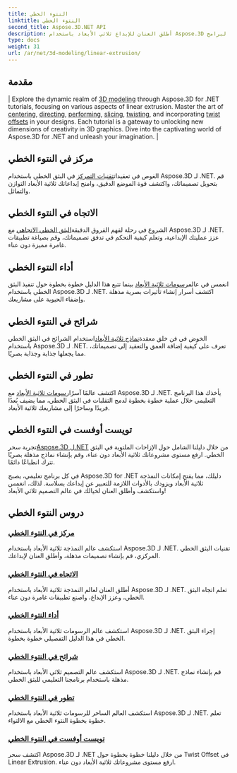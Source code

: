 ```yaml
---
title: النتوء الخطي
linktitle: النتوء الخطي
second_title: Aspose.3D.NET API
description: أطلق العنان للإبداع ثلاثي الأبعاد باستخدام Aspose.3D لبرامج .NET التعليمية. أتقن تقنيات البثق الخطي، وعزز التصميمات، وارتقي بمشاريعك دون عناء.
type: docs
weight: 31
url: /ar/net/3d-modeling/linear-extrusion/
---
```

## مقدمة
| Explore the dynamic realm of [3D modeling](./center-in-linear-extrusion/) through Aspose.3D for .NET tutorials, focusing on various aspects of linear extrusion. Master the art of [centering](./center-in-linear-extrusion/), [directing](./direction-in-linear-extrusion/), [performing](./performing-linear-extrusion/), [slicing](./slices-in-linear-extrusion/), [twisting](./twist-in-linear-extrusion/), and incorporating [twist offsets](./twist-offset-in-linear-extrusion/) in your designs. Each tutorial is a gateway to unlocking new dimensions of creativity in 3D graphics. Dive into the captivating world of Aspose.3D for .NET and unleash your imagination. |

## مركز في النتوء الخطي
 الغوص في تعقيدات[تقنيات التمركز](./center-in-linear-extrusion/) في البثق الخطي باستخدام Aspose.3D لـ .NET. قم بتحويل تصميماتك، واكتشف قوة الموضع الدقيق، وامنح إبداعاتك ثلاثية الأبعاد التوازن والتماثل.

## الاتجاه في النتوء الخطي
 الشروع في رحلة لفهم الفروق الدقيقة[البثق الخطي الاتجاهي](./direction-in-linear-extrusion/) مع Aspose.3D لـ .NET. عزز عمليتك الإبداعية، وتعلم كيفية التحكم في تدفق تصميماتك، وقم بصياغة تطبيقات غامرة مميزة دون عناء.

## أداء النتوء الخطي
 انغمس في عالم[رسومات ثلاثية الأبعاد](./performing-linear-extrusion/) بينما تتبع هذا الدليل خطوة بخطوة حول تنفيذ البثق الخطي باستخدام Aspose.3D لـ .NET. اكتشف أسرار إنشاء تأثيرات بصرية مذهلة وإضفاء الحيوية على مشاريعك.

## شرائح في النتوء الخطي
 الخوض في فن خلق معقدة[نماذج ثلاثية الأبعاد](./slices-in-linear-extrusion/)استخدام الشرائح في البثق الخطي باستخدام Aspose.3D لـ .NET. تعرف على كيفية إضافة العمق والتعقيد إلى تصميماتك، مما يجعلها جذابة وجذابة بصريًا.

## تطور في النتوء الخطي
 اكتشف عالمًا آسرًا[رسومات ثلاثية الأبعاد](./twist-in-linear-extrusion/) مع Aspose.3D لـ .NET. يأخذك هذا البرنامج التعليمي خلال عملية خطوة بخطوة لدمج التقلبات في البثق الخطي، مما يضيف بُعدًا فريدًا وساحرًا إلى مشاريعك ثلاثية الأبعاد.

## تويست أوفست في النتوء الخطي
 تجربة سحر[Aspose.3D ل.NET](./twist-offset-in-linear-extrusion/) من خلال دليلنا الشامل حول الإزاحات الملتوية في البثق الخطي. ارفع مستوى مشروعاتك ثلاثية الأبعاد دون عناء، وقم بإنشاء نماذج مذهلة بصريًا تترك انطباعًا دائمًا.

في كل برنامج تعليمي، يصبح Aspose.3D for .NET دليلك، مما يفتح إمكانات النمذجة ثلاثية الأبعاد ويزودك بالأدوات اللازمة للتعبير عن إبداعك بسلاسة. لذلك، انغمس واستكشف وأطلق العنان لخيالك في عالم التصميم ثلاثي الأبعاد!
## دروس النتوء الخطي
### [مركز في النتوء الخطي](./center-in-linear-extrusion/)
استكشف عالم النمذجة ثلاثية الأبعاد باستخدام Aspose.3D لـ .NET. تقنيات البثق الخطي المركزي، قم بإنشاء تصميمات مذهلة، وأطلق العنان لإبداعك.
### [الاتجاه في النتوء الخطي](./direction-in-linear-extrusion/)
أطلق العنان لعالم النمذجة ثلاثية الأبعاد باستخدام Aspose.3D لـ .NET. تعلم اتجاه البثق الخطي، وعزز الإبداع، واصنع تطبيقات غامرة دون عناء.
### [أداء النتوء الخطي](./performing-linear-extrusion/)
استكشف عالم الرسومات ثلاثية الأبعاد باستخدام Aspose.3D لـ .NET. إجراء البثق الخطي في هذا الدليل التفصيلي خطوة بخطوة.
### [شرائح في النتوء الخطي](./slices-in-linear-extrusion/)
استكشف عالم التصميم ثلاثي الأبعاد باستخدام Aspose.3D لـ .NET. قم بإنشاء نماذج مذهلة باستخدام برنامجنا التعليمي للبثق الخطي.
### [تطور في النتوء الخطي](./twist-in-linear-extrusion/)
استكشف العالم الساحر للرسومات ثلاثية الأبعاد باستخدام Aspose.3D لـ .NET. تعلم خطوة بخطوة النتوء الخطي مع الالتواء.
### [تويست أوفست في النتوء الخطي](./twist-offset-in-linear-extrusion/)
اكتشف سحر Aspose.3D لـ .NET من خلال دليلنا خطوة بخطوة حول Twist Offset في Linear Extrusion. ارفع مستوى مشروعاتك ثلاثية الأبعاد دون عناء.